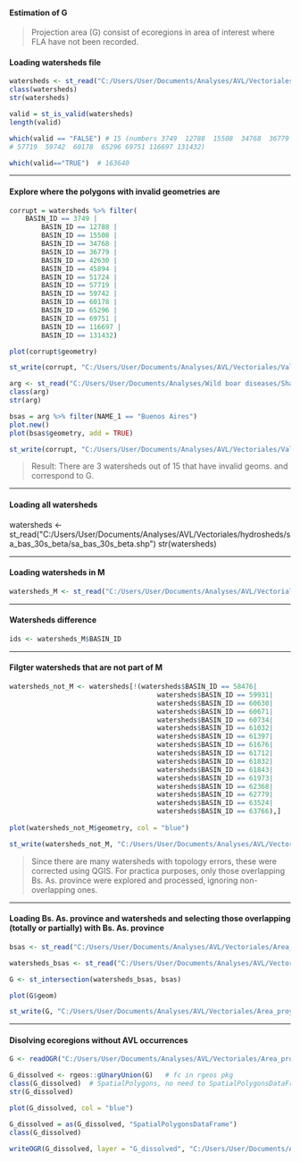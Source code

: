 #### Estimation of G
>Projection area (G) consist of ecoregions in area of interest where FLA have not been recorded.

#### Loading watersheds file 

```r
watersheds <- st_read("C:/Users/User/Documents/Analyses/AVL/Vectoriales/hydrosheds/sa_bas_30s_beta")
class(watersheds)
str(watersheds)

valid = st_is_valid(watersheds)
length(valid)

which(valid == "FALSE") # 15 (numbers 3749  12788  15508  34768  36779  42630  45894  51724  
# 57719  59742  60178  65296 69751 116697 131432)

which(valid=="TRUE")  # 163640
```

----
#### Explore where the polygons with invalid geometries are

```r
corrupt = watersheds %>% filter(
    BASIN_ID == 3749 | 
        BASIN_ID == 12788 | 
        BASIN_ID == 15508 |
        BASIN_ID == 34768 |
        BASIN_ID == 36779 |
        BASIN_ID == 42630 |
        BASIN_ID == 45894 |
        BASIN_ID == 51724 |
        BASIN_ID == 57719 |
        BASIN_ID == 59742 |
        BASIN_ID == 60178 |
        BASIN_ID == 65296 |
        BASIN_ID == 69751 |
        BASIN_ID == 116697 |
        BASIN_ID == 131432)  

plot(corrupt$geometry)

st_write(corrupt, "C:/Users/User/Documents/Analyses/AVL/Vectoriales/Valid watersheds/Corrupt_watersheds.gpkg", driver = "gpkg")

arg <- st_read("C:/Users/User/Documents/Analyses/Wild boar diseases/Shapefiles/ARG_adm/ARG_adm2.shp")
class(arg)
str(arg)

bsas = arg %>% filter(NAME_1 == "Buenos Aires")
plot.new()
plot(bsas$geometry, add = TRUE)

st_write(corrupt, "C:/Users/User/Documents/Analyses/AVL/Vectoriales/Valid watersheds/Bs_As.gpkg", driver = "gpkg")
```

>Result: There are 3 watersheds out of 15 that have invalid geoms. and correspond to G.

----
#### Loading all watersheds

watersheds <- st_read("C:/Users/User/Documents/Analyses/AVL/Vectoriales/hydrosheds/sa_bas_30s_beta/sa_bas_30s_beta.shp")
str(watersheds)

----
#### Loading watersheds in M

```r
watersheds_M <- st_read("C:/Users/User/Documents/Analyses/AVL/Vectoriales/Area_calibracion/Watersheds_AVL.gpkg")
```

----
#### Watersheds difference

```r
ids <- watersheds_M$BASIN_ID
```

----
#### Filgter watersheds that are not part of M

```r
watersheds_not_M <- watersheds[!(watersheds$BASIN_ID == 58476|
                                     watersheds$BASIN_ID == 59931|
                                     watersheds$BASIN_ID == 60630|
                                     watersheds$BASIN_ID == 60671|
                                     watersheds$BASIN_ID == 60734|
                                     watersheds$BASIN_ID == 61032|
                                     watersheds$BASIN_ID == 61397|
                                     watersheds$BASIN_ID == 61676|
                                     watersheds$BASIN_ID == 61712|
                                     watersheds$BASIN_ID == 61832|
                                     watersheds$BASIN_ID == 61843|
                                     watersheds$BASIN_ID == 61973|
                                     watersheds$BASIN_ID == 62368|
                                     watersheds$BASIN_ID == 62779|
                                     watersheds$BASIN_ID == 63524|
                                     watersheds$BASIN_ID == 63766),] 
    
plot(watersheds_not_M$geometry, col = "blue")

st_write(watersheds_not_M, "C:/Users/User/Documents/Analyses/AVL/Vectoriales/Valid watersheds/Watersheds_not_M.gpkg", driver = "gpkg")
```

>Since there are many watersheds with topology errors, these were corrected using QGIS. For practica purposes, only those overlapping Bs. As. province were explored and processed, ignoring non-overlapping ones. 

----
#### Loading Bs. As. province and watersheds and selecting those overlapping (totally or partially) with Bs. As. province

```r
bsas <- st_read("C:/Users/User/Documents/Analyses/AVL/Vectoriales/Area_calibracion/Bs.As_province.gpkg")

watersheds_bsas <- st_read("C:/Users/User/Documents/Analyses/AVL/Vectoriales/Watersheds/Watersheds_not_M_subset.gpkg")

G <- st_intersection(watersheds_bsas, bsas)

plot(G$geom)

st_write(G, "C:/Users/User/Documents/Analyses/AVL/Vectoriales/Area_proyeccion/G.gpkg")
```

----
#### Disolving ecoregions without AVL occurrences

```r
G <- readOGR("C:/Users/User/Documents/Analyses/AVL/Vectoriales/Area_proyeccion/G.gpkg")

G_dissolved <- rgeos::gUnaryUnion(G)   # fc in rgeos pkg
class(G_dissolved)  # SpatialPolygons, no need to SpatialPolygonsDataFrame
str(G_dissolved)

plot(G_dissolved, col = "blue")

G_dissolved = as(G_dissolved, "SpatialPolygonsDataFrame")
class(G_dissolved)

writeOGR(G_dissolved, layer = "G_dissolved", "C:/Users/User/Documents/Analyses/AVL/Vectoriales/Area_proyeccion/G_final.shp", driver = "ESRI Shapefile")
```
